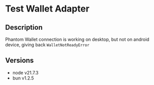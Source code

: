# Test Wallet Adapter

## Description

Phantom Wallet connection is working on desktop, but not on android device, giving back `WalletNotReadyError`

## Versions

- node v21.7.3
- bun v1.2.5
